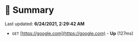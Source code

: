 # 📖 Summary
Last updated: **6/24/2021, 2:29:42 AM**

- `GET` [https://google.com](https://google.com) - **Up** (127ms)
